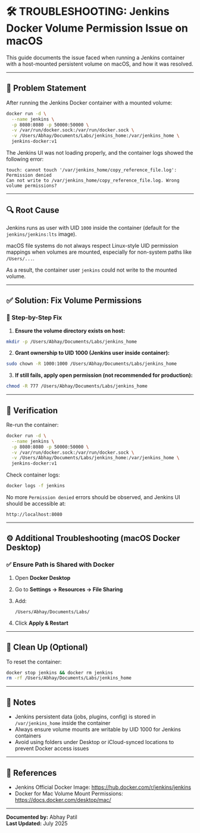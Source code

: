 # 🛠 TROUBLESHOOTING: Jenkins Docker Volume Permission Issue on macOS

This guide documents the issue faced when running a Jenkins container with a host-mounted persistent volume on macOS, and how it was resolved.

---

## 🧩 Problem Statement

After running the Jenkins Docker container with a mounted volume:

```bash
docker run -d \
  --name jenkins \
  -p 8080:8080 -p 50000:50000 \
  -v /var/run/docker.sock:/var/run/docker.sock \
  -v /Users/Abhay/Documents/Labs/jenkins_home:/var/jenkins_home \
  jenkins-docker:v1
```

The Jenkins UI was not loading properly, and the container logs showed the following error:

```
touch: cannot touch '/var/jenkins_home/copy_reference_file.log': Permission denied
Can not write to /var/jenkins_home/copy_reference_file.log. Wrong volume permissions?
```

---

## 🔍 Root Cause

Jenkins runs as user with UID `1000` inside the container (default for the `jenkins/jenkins:lts` image).

macOS file systems do not always respect Linux-style UID permission mappings when volumes are mounted, especially for non-system paths like `/Users/...`.

As a result, the container user `jenkins` could not write to the mounted volume.

---

## ✅ Solution: Fix Volume Permissions

### 🔧 Step-by-Step Fix

1. **Ensure the volume directory exists on host:**

```bash
mkdir -p /Users/Abhay/Documents/Labs/jenkins_home
```

2. **Grant ownership to UID 1000 (Jenkins user inside container):**

```bash
sudo chown -R 1000:1000 /Users/Abhay/Documents/Labs/jenkins_home
```

3. **If still fails, apply open permission (not recommended for production):**

```bash
chmod -R 777 /Users/Abhay/Documents/Labs/jenkins_home
```

---

## 🧪 Verification

Re-run the container:

```bash
docker run -d \
  --name jenkins \
  -p 8080:8080 -p 50000:50000 \
  -v /var/run/docker.sock:/var/run/docker.sock \
  -v /Users/Abhay/Documents/Labs/jenkins_home:/var/jenkins_home \
  jenkins-docker:v1
```

Check container logs:

```bash
docker logs -f jenkins
```

No more `Permission denied` errors should be observed, and Jenkins UI should be accessible at:

```
http://localhost:8080
```

---

## ⚙️ Additional Troubleshooting (macOS Docker Desktop)

### ✅ Ensure Path is Shared with Docker

1. Open **Docker Desktop**
2. Go to **Settings → Resources → File Sharing**
3. Add:

   ```
   /Users/Abhay/Documents/Labs/
   ```

4. Click **Apply & Restart**

---

## 🧼 Clean Up (Optional)

To reset the container:

```bash
docker stop jenkins && docker rm jenkins
rm -rf /Users/Abhay/Documents/Labs/jenkins_home
```

---

## 📝 Notes

- Jenkins persistent data (jobs, plugins, config) is stored in `/var/jenkins_home` inside the container
- Always ensure volume mounts are writable by UID 1000 for Jenkins containers
- Avoid using folders under Desktop or iCloud-synced locations to prevent Docker access issues

---

## 🧷 References

- Jenkins Official Docker Image: https://hub.docker.com/r/jenkins/jenkins
- Docker for Mac Volume Mount Permissions: https://docs.docker.com/desktop/mac/

---

**Documented by:** Abhay Patil  
**Last Updated:** July 2025
